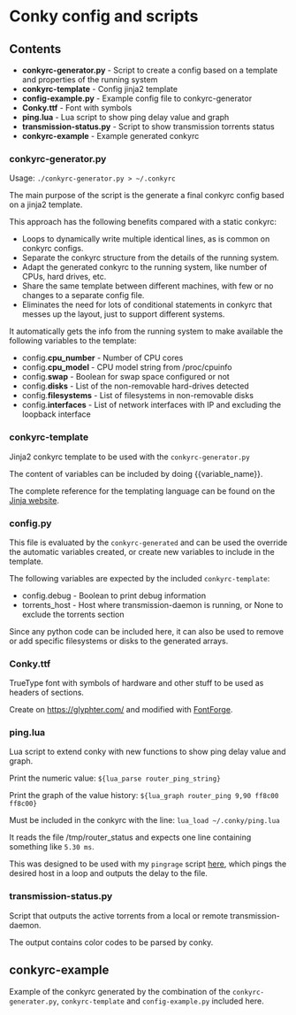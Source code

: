 # Conky config and scripts

## Contents
  * **conkyrc-generator.py** - Script to create a config based on a template and properties of the running system
  * **conkyrc-template** - Config jinja2 template
  * **config-example.py** - Example config file to conkyrc-generator
  * **Conky.ttf** - Font with symbols
  * **ping.lua** - Lua script to show ping delay value and graph
  * **transmission-status.py** - Script to show transmission torrents status
  * **conkyrc-example** - Example generated conkyrc

### conkyrc-generator.py

Usage: `./conkyrc-generator.py > ~/.conkyrc`

The main purpose of the script is the generate a final conkyrc config based on a jinja2 template.

This approach has the following benefits compared with a static conkyrc:
  * Loops to dynamically write multiple identical lines, as is common on conkyrc configs.
  * Separate the conkyrc structure from the details of the running system.
  * Adapt the generated conkyrc to the running system, like number of CPUs, hard drives, etc.
  * Share the same template between different machines, with few or no changes to a separate config file.
  * Eliminates the need for lots of conditional statements in conkyrc that messes up the layout, just to support different systems.

It automatically gets the info from the running system to make available the following variables to the template:
  * config.**cpu_number** - Number of CPU cores
  * config.**cpu_model** - CPU model string from /proc/cpuinfo
  * config.**swap** - Boolean for swap space configured or not
  * config.**disks** - List of the non-removable hard-drives detected
  * config.**filesystems** - List of filesystems in non-removable disks
  * config.**interfaces** - List of network interfaces with IP and excluding the loopback interface

### conkyrc-template

Jinja2 conkyrc template to be used with the `conkyrc-generator.py`

The content of variables can be included by doing {{variable\_name}}.

The complete reference for the templating language can be found on the [Jinja website](http://jinja.pocoo.org/).

### config.py

This file is evaluated by the `conkyrc-generated` and can be used the override the automatic variables created,
or create new variables to include in the template.

The following variables are expected by the included `conkyrc-template`:
  * config.debug - Boolean to print debug information
  * torrents_host - Host where transmission-daemon is running, or None to exclude the torrents section

Since any python code can be included here, it can also be used to remove or add specific filesystems or disks to the generated arrays.

### Conky.ttf

TrueType font with symbols of hardware and other stuff to be used as headers of sections.

Create on https://glyphter.com/ and modified with [FontForge](http://fontforge.github.io/en-US/).

### ping.lua

Lua script to extend conky with new functions to show ping delay value and graph.

Print the numeric value: `${lua_parse router_ping_string}`

Print the graph of the value history: `${lua_graph router_ping 9,90 ff8c00 ff8c00}`

Must be included in the conkyrc with the line: `lua_load ~/.conky/ping.lua`

It reads the file /tmp/router\_status and expects one line containing something like `5.30 ms`.

This was designed to be used with my `pingrage` script [here](https://github.com/Aparicio99/scripts/blob/master/pingrate), which pings the desired host in a loop and outputs the delay to the file.

### transmission-status.py

Script that outputs the active torrents from a local or remote transmission-daemon.

The output contains color codes to be parsed by conky.

## conkyrc-example

Example of the conkyrc generated by the combination of the `conkyrc-generater.py`, `conkyrc-template` and `config-example.py` included here.
